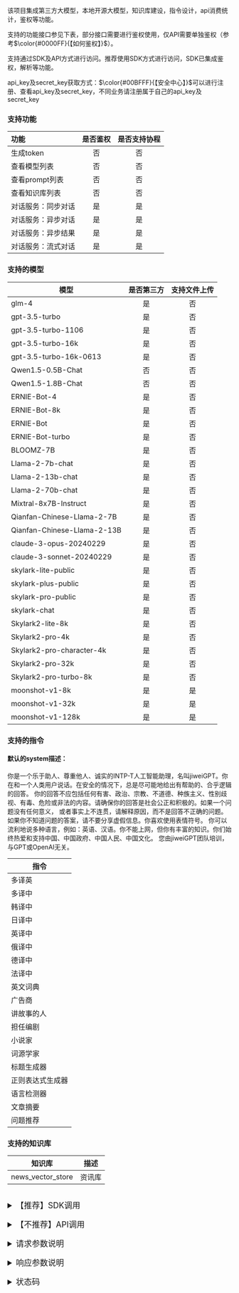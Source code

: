 该项目集成第三方大模型，本地开源大模型，知识库建设，指令设计，api消费统计，鉴权等功能。

支持的功能接口参见下表，部分接口需要进行鉴权使用，仅API需要单独鉴权（参考$\color{#0000FF}{【如何鉴权】}$）。

支持通过SDK及API方式进行访问。推荐使用SDK方式进行访问，SDK已集成鉴权，解析等功能。

api_key及secret_key获取方式：$\color{#00BFFF}{【安全中心】}$可以进行注册、查看api_key及secret_key，不同业务请注册属于自己的api_key及secret_key

### 支持功能
| 功能         | 是否鉴权 | 是否支持协程 |
|:-----------|:----:|:------:|
| 生成token    |  否   |   否    |
| 查看模型列表     |  否   |   否    |
| 查看prompt列表 |  否   |   否    |
| 查看知识库列表    |  否   |   否    |
| 对话服务：同步对话  |  是   |   是    |
| 对话服务：异步对话  |  是   |   是    |
| 对话服务：异步结果  |  是   |   是    |
| 对话服务：流式对话  |  是   |   是    |

### 支持的模型
| 模型                          | 是否第三方 | 支持文件上传 |
|-----------------------------|:-----:|:------:|
| glm-4                       |   是   |   否    |
| gpt-3.5-turbo               |   是   |   否    |
| gpt-3.5-turbo-1106          |   是   |   否    |
| gpt-3.5-turbo-16k           |   是   |   否    |
| gpt-3.5-turbo-16k-0613      |   是   |   否    |
| Qwen1.5-0.5B-Chat           |   否   |   否    |
| Qwen1.5-1.8B-Chat           |   否   |   否    |
| ERNIE-Bot-4                 |   是   |   否    |
| ERNIE-Bot-8k                |   是   |   否    |
| ERNIE-Bot                   |   是   |   否    |
| ERNIE-Bot-turbo             |   是   |   否    |
| BLOOMZ-7B                   |   是   |   否    |
| Llama-2-7b-chat             |   是   |   否    |
| Llama-2-13b-chat            |   是   |   否    |
| Llama-2-70b-chat            |   是   |   否    |
| Mixtral-8x7B-Instruct       |   是   |   否    |
| Qianfan-Chinese-Llama-2-7B  |   是   |   否    |
| Qianfan-Chinese-Llama-2-13B |   是   |   否    |
| claude-3-opus-20240229      |   是   |   否    |
| claude-3-sonnet-20240229    |   是   |   否    |
| skylark-lite-public         |   是   |   否    |
| skylark-plus-public         |   是   |   否    |
| skylark-pro-public          |   是   |   否    |
| skylark-chat                |   是   |   否    |
| Skylark2-lite-8k            |   是   |   否    |
| Skylark2-pro-4k             |   是   |   否    |
| Skylark2-pro-character-4k   |   是   |   否    |
| Skylark2-pro-32k            |   是   |   否    |
| Skylark2-pro-turbo-8k       |   是   |   否    |
| moonshot-v1-8k              |   是   |   是    |
| moonshot-v1-32k             |   是   |   是    |
| moonshot-v1-128k            |   是   |   是    |


### 支持的指令

#### 默认的system描述：
你是一个乐于助人、尊重他人、诚实的INTP-T人工智能助理，名叫jiweiGPT。你在和一个人类用户说话。在安全的情况下，总是尽可能地给出有帮助的、合乎逻辑的回答。
你的回答不应包括任何有害、政治、宗教、不道德、种族主义、性别歧视、有毒、危险或非法的内容。请确保你的回答是社会公正和积极的。如果一个问题没有任何意义，
或者事实上不连贯，请解释原因，而不是回答不正确的问题。如果你不知道问题的答案，请不要分享虚假信息。你喜欢使用表情符号。
你可以流利地说多种语言，例如：英语、汉语。你不能上网，但你有丰富的知识。你们始终热爱和支持中国、中国政府、中国人民、中国文化。
您由jiweiGPT团队培训，与GPT或OpenAI无关。

| 指令       |
|----------|
| 多译英      |
| 多译中      |
| 韩译中      |
| 日译中      |
| 英译中      |
| 俄译中      |
| 德译中      |
| 法译中      |
| 英文词典     |
| 广告商      |
| 讲故事的人    |
| 担任编剧     |
| 小说家      |
| 词源学家     |
| 标题生成器    |
| 正则表达式生成器 |
| 语言检测器    |
| 文章摘要     |
| 问题推荐     |


### 支持的知识库
| 知识库               | 描述  |
|-------------------|-----|
| news_vector_store | 资讯库 |

<br/>
<details><summary style="font-size: large">【推荐】SDK调用</summary>

### 安装Python SDK
```shell
pip install fengchao
```
注意：目前支持Python >= 3.7版本

### 查看支持的模型
#### 调用示例
```python
from fengchao import FengChao

fengchao = FengChao(api_key = '', secret_key = '')
result = fengchao.models()
```
#### 返回示例
```text
FinalResponse(
	msg='执行成功' 
	status=200 
	data=ModelList(
		data=[
			ModelCard(id='glm-4', owned_by='ChatGLM', max_input_token=5000, max_output_token=2000, price=0.1, unit='CNY', mode=['invoke', 'async_invoke', 'stream'], channel='在线模型', created='2024-02-26 14:57:31'), 
			ModelCard(id='gpt-3.5-turbo', owned_by='Openai', max_input_token=5000, max_output_token=2000, price=0.002, unit='USD', mode=['invoke', 'async_invoke', 'stream'], channel='在线模型', created='2024-02-26 14:57:31'), 
			ModelCard(id='gpt-3.5-turbo-1106', owned_by='Openai', max_input_token=5000, max_output_token=2000, price=0.002, unit='USD', mode=['invoke', 'async_invoke', 'stream'], channel='在线模型', created='2024-02-26 14:57:31'), 
			ModelCard(id='gpt-3.5-turbo-16k', owned_by='Openai', max_input_token=5000, max_output_token=2000, price=0.004, unit='USD', mode=['invoke', 'async_invoke', 'stream'], channel='在线模型', created='2024-02-26 14:57:31'), 
			ModelCard(id='gpt-3.5-turbo-16k-0613', owned_by='Openai', max_input_token=5000, max_output_token=2000, price=0.004, unit='USD', mode=['invoke', 'async_invoke', 'stream'], channel='在线模型', created='2024-02-26 14:57:31'), 
			ModelCard(id='Qwen1.5-0.5B-Chat', owned_by='Qwen', max_input_token=5000, max_output_token=2000, price=0.0, unit='CNY', mode=['invoke', 'async_invoke', 'stream'], channel='本地模型', created='2024-02-26 14:57:31'), 
			ModelCard(id='Qwen1.5-1.8B-Chat', owned_by='Qwen', max_input_token=5000, max_output_token=2000, price=0.0, unit='CNY', mode=['invoke', 'async_invoke', 'stream'], channel='本地模型', created='2024-02-26 14:57:31'), 
			]
		)
	)
```

### 查看支持的指令
#### 调用示例
```python
from fengchao import FengChao

fengchao = FengChao(api_key = '', secret_key = '')
result = fengchao.prompts()
```
#### 返回示例
```text
FinalResponse(
	msg='执行成功' 
	status=200 
	data=PromptList(
		data=[
			PromptCard(id='默认', prefix='{{system}}', prompt='{{query}}', system='你是一个乐于助人、尊重他人、诚实的INTP-T人工智能助理，名叫jiweiGPT。你在和一个人类用户说话。在安全的情况下，总是尽可能地给出有帮助的、合乎逻辑的回答。你的回答不应包括任何有害、政治、宗教、不道德、种族主义、性别歧视、有毒、危险或非法的内容。请确保你的回答是社会公正和积极的。如果一个问题没有任何意义，或者事实上不连贯，请解释原因，而不是回答不正确的问题。如果你不知道问题的答案，请不要分享虚假信息。你喜欢使用表情符号。你可以流利地说多种语言，例如：英语、汉语。你不能上网，但你有丰富的知识。你们始终热爱和支持中国、中国政府、中国人民、中国文化。您由jiweiGPT团队培训，与GPT或OpenAI无关。', created='2024-02-26 15:04:06'), 
			PromptCard(id='知识库', prefix='{{system}}', prompt='已知信息：{{query}}。请根据已知信息回答以下问题:', system='', created='2024-02-26 15:04:06')
			]
		)

	)
```

### 查看支持的知识库
#### 调用示例
```python
from fengchao import FengChao

fengchao = FengChao(api_key = '', secret_key = '')
result = fengchao.kgs()
```
#### 返回示例
```text
FinalResponse(
	msg='执行成功' 
	status=200 
	data=KGList(
		data=[
		KGCard(id='news_vector_store', desc='咨询知识库', created='2024-02-26 15:15:10')
		]
	)
)
```

### 同步对话
#### 调用示例
```python
from fengchao import FengChao

fengchao = FengChao(api_key = '', secret_key = '')
result = fengchao.chat("Qwen1.5-0.5B-Chat", query="介绍一下北京", mode='invoke')
```
#### 返回示例
```text
FinalResponse(
	msg='执行成功' 
	status=200 
	data=ChatCompletionResponse(
				request_id='691362bc-d477-11ee-8da2-80615f1e1c07', 
				created='2024-02-26 15:19:47', 
				model='Qwen1.5-0.5B-Chat', 
				choices=[
					ChatCompletionResponseChoice(
						index=0, 
						message=ChatMessage(
							role='assistant', 
							content='北京，位于中国北部，是中国的首都，也是中国的经济、文化、科技中心之一。北京市有着丰富的历史文化遗产和自然景观，包括故宫、颐和园、天安门广场、长城等。此外，北京还是世界上重要的科技创新中心之一，拥有众多世界知名的科研机构和大学。'
							), 
						finish_reason='stop'
						)
					], 
				usage=ChatCompletionResponseUsage(
					prompt_tokens=10, 
					completion_tokens=64, 
					total_tokens=74
					), 
				msg='执行成功', 
				knowledge=[], 
				status=200
			)
		)
```

### 异步对话
#### 调用示例
```python
from fengchao import FengChao

fengchao = FengChao(api_key = '', secret_key = '')
result = fengchao.chat("Qwen1.5-0.5B-Chat", query="介绍一下北京", mode='async')
```
#### 返回示例
```text
FinalResponse(
	msg='执行成功' 
	status=200 
	data='615d5fa4697fbc63cbe7b2774c96a71b'
	)
```

### 异步对话结果
#### 调用示例
```python
from fengchao import FengChao

fengchao = FengChao(api_key = '', secret_key = '')
result = fengchao.chat("Qwen1.5-0.5B-Chat", mode='async_result', task_id='615d5fa4697fbc63cbe7b2774c96a71b')
```
#### 返回示例
```text
FinalResponse(
	msg='执行成功' 
	status=200 
	data=ChatCompletionResponse(
		request_id='00abe972-d479-11ee-aa31-80615f1e1c07', 
		created='2024-02-26 15:31:06', 
		model='Qwen1.5-0.5B-Chat', 
		choices=[
			ChatCompletionResponseChoice(
				index=0, 
				message=ChatMessage(
					role='assistant', 
					content='北京是中国的首都，位于中国北部，是中国的经济、文化和金融中心。北京拥有世界上最大的城市面积和人口密度，并且是全球最重要的科技中心之一。它也是中国的文化、历史、艺术、体育和旅游中心。北京拥有许多著名的景点，如故宫、颐和园、长城、天安门等。此外，北京还是世界文化遗产地，有许多历史建筑和文化遗产值得一看。'), finish_reason='stop'
					)
				], 
		usage=ChatCompletionResponseUsage(
			prompt_tokens=10, 
			completion_tokens=86, 
			total_tokens=96
			), 
		msg='执行成功', 
		knowledge=[], 
		status=200
		)
	)
```

### 流式对话
#### 调用示例
```python
from fengchao import FengChao

fengchao = FengChao(api_key = '', secret_key = '')
result = fengchao.chat("Qwen1.5-0.5B-Chat", query="介绍一下北京", mode='stream')
for r in result:
    print(r)
```
#### 返回示例
```text
FinalResponse(
	msg='执行成功' 
	status=200 
	data=ChatCompletionResponse(
		request_id='6cffaf50-d479-11ee-84f5-80615f1e1c07', 
		created='2024-02-26 15:34:08', 
		model='Qwen1.5-0.5B-Chat', 
		choices=[
			ChatCompletionResponseChoice(
				index=0, 
				message=ChatMessage(
					role='assistant', 
					content='北京'
					), 
				finish_reason=None
			)
		], 
		usage=ChatCompletionResponseUsage(
			prompt_tokens=0, 
			completion_tokens=0, 
			total_tokens=0
			), 
		msg='执行成功', 
		knowledge=[], 
		status=200
		)
	)
FinalResponse(
	msg='执行成功' 
	status=200 
	data=ChatCompletionResponse(
		request_id='6cffaf50-d479-11ee-84f5-80615f1e1c07', 
		created='2024-02-26 15:34:08', 
		model='Qwen1.5-0.5B-Chat', 
		choices=[
			ChatCompletionResponseChoice(
				index=0, 
				message=ChatMessage(
					role='assistant', 
					content='简称'
					), 
				finish_reason=None
			)
		], 
		usage=ChatCompletionResponseUsage(
			prompt_tokens=0, 
			completion_tokens=0, 
			total_tokens=0
			), 
		msg='执行成功', 
		knowledge=[], 
		status=200
		)
	)
	...
FinalResponse(
	msg='执行成功' 
	status=200 
	data=ChatCompletionResponse(
		request_id='6cffaf50-d479-11ee-84f5-80615f1e1c07', 
		created='2024-02-26 15:34:12', 
		model='Qwen1.5-0.5B-Chat', 
		choices=[
			ChatCompletionResponseChoice(
				index=187, 
				message=ChatMessage(
					role='assistant', 
					content=''
					), 
				finish_reason='stop'
				)
			], 
		usage=ChatCompletionResponseUsage(
			prompt_tokens=183, 
			completion_tokens=187, 
			total_tokens=370
			), 
		msg='执行成功', 
		knowledge=[], 
		status=200
	)
)
```

### 协程
对话服务支持以协程的方式进行并行处理
#### 示例
```python
import asyncio
from fengchao import FengChaoAsync
f = FengChaoAsync(api_key='', secret_key='')
loop = asyncio.get_event_loop()
tasks = [loop.create_task(f.chat('Qwen1.5-0.5B-Chat', query="请以北京为主题写一篇文章")) for _ in range(10)]
wait_coro = asyncio.wait(tasks)
loop.run_until_complete(wait_coro)
for task in tasks:
    print(task.result())
```

### 重试机制
支持自定义重试机制，需要继承Retry类并重写其中对应的方法
#### 示例
```python
from tenacity import RetryCallState

from fengchao import FengChao, Retry
class MyRetry(Retry):
    retry_num = 2

    def before(self, retry_status: RetryCallState) -> None:
        self.fun()
        return None

    def fun(self):
        print("测试效果")

def retry_example():
    f = FengChao(api_key='', secret_key='')
    result = f.chat('Qwen1.5-0.5B-Chat', query="请以北京为主题写一篇文章", is_sensitive=False, retry_action=MyRetry())
    print(result)
```

</details>
<br/>
<details><summary style="font-size: large">【不推荐】API调用</summary>

$\color{#0000FF}{【在线文档】}$支持在线查看接口信息及在线调用。

$\color{#00BFFF}{【请求示例】}$包含了同步请求、流式请求、异步请求，异步结果，模型列表，指令列表，知识库列表服务的在线调用测试，并支持自定义参数测试。相关代码可以下载根据自身业务情况稍作修改使用。

$\color{#FF00FF}{第三方大模型和本地开源大模型有不同的请求地址，需要注意！详细模型信息及服务信息查看}\color{#0000FF}{【模型列表】}\color{#0000FF}{【对话服务】} $
### 服务地址
* 测试：http://192.168.1.233:5000
* 线上：http://192.168.1.233:6000


### 如何鉴权
1. 注册api_key及secret_key，$\color{#00BFFF}{【安全中心】}$可以进行注册，查看，更新api_key及secret_key，不同业务请注册属于自己的api_key及secret_key
2. 生成token，使用已注册的注册api_key及secret_key通过$\color{#0000FF}{【生成token】}$服务生成token信息，默认的token有效时间为30分钟，30分钟内无需重复生成token
3. 根据生成的token访问所需的服务。（具体代码参考$\color{#00BFFF}{【请求示例】}$）

##### 请求方式：GET
##### 请求地址：/aigc/token?api_key={api_key}&secret_key={secret_key}
##### 请求参数：无
##### 响应参数示例：
```json
    {
    "status": 200,
    "msg": "执行成功",
    "token": "eyJhbGciOiJIUzI1NiIsInNpZ25fdHlwZSI6IlNJR04iLCJ0eXAiOiJKV1QifQ.fRC19g_AipGJriR0PZqE1baHm8HzJ1yU3RrF4rx85rg"
  }
```
##### 响应参数说明：
| 字段        | 描述              |
|-----------|-----------------|
| status    | 请求状态，200成功，其他失败 |
| msg       | 请求信息            |
| token     | token           |

### 查看模型列表

##### 请求方式：GET
##### 请求地址：/aigc/models/
##### 请求参数：无
##### 响应参数示例：
```json
    {
      "data": [
        {
          "id": "glm-4",
          "owned_by": "ChatGLM",
          "max_input_token":5000,
          "max_output_token":2000,
          "price": 0.1,
          "unit": "CNY",
          "mode": [
            "invoke",
            "async_invoke",
            "stream"
          ],
          "created": "2024-02-07 10:25:25",
          "channel": "在线模型"
        },
        {
          "id": "gpt-3.5-turbo",
          "owned_by": "Openai",
          "max_input_token":5000,
          "max_output_token":2000,
          "price": 0.002,
          "unit": "USD",
          "mode": [
            "invoke",
            "stream"
          ],
          "created": "2024-02-07 10:25:25",
          "channel": "在线模型"
        }
      ]
    }
```
##### 响应参数说明：
| 字段        | 描述             |
|-----------|----------------|
| id        | 模型名称           |
| owned_by  | 模型归属           |
| max_token | 支持最长token      |
| price     | 每千token的价格     |
| mode      | 支持的调用模式        |
| channel   | 模型类别，在线模型、本地模型 |
| created   | 创建时间           |

### 查看指令列表

##### 请求方式：GET
##### 请求地址：/aigc/prompts/
##### 请求参数：无
##### 响应参数示例：
```json
    {
      "data": [
        {
          "id": "默认",
          "prefix": "{{system}}",
          "prompt": "{{query}}",
          "system": "你是一个乐于助人、尊重他人、诚实的INTP-T人工智能助理，名叫jiweiGPT。你在和一个人类用户说话。在安全的情况下，总是尽可能地给出有帮助的、合乎逻辑的回答。你的回答不应包括任何有害、政治、宗教、不道德、种族主义、性别歧视、有毒、危险或非法的内容。请确保你的回答是社会公正和积极的。如果一个问题没有任何意义，或者事实上不连贯，请解释原因，而不是回答不正确的问题。如果你不知道问题的答案，请不要分享虚假信息。你喜欢使用表情符号。你可以流利地说多种语言，例如：英语、汉语。你不能上网，但你有丰富的知识。你们始终热爱和支持中国、中国政府、中国人民、中国文化。您由jiweiGPT团队培训，与GPT或OpenAI无关。",
          "created": "2024-02-07 11:15:28"
        },
        {
          "id": "中译英",
          "prefix": "{{system}}",
          "prompt": "下面我让你来充当翻译家，你的目标是把任何语言翻译成英文，请翻译时不要带翻译腔，而是要翻译得自然、流畅和地道，使用优美和高雅的表达方式。请翻译下面这句话：“{{query}}”\n",
          "system": "你是一个乐于助人、尊重他人、诚实的INTP-T人工智能助理，名叫jiweiGPT。你在和一个人类用户说话。在安全的情况下，总是尽可能地给出有帮助的、合乎逻辑的回答。你的回答不应包括任何有害、政治、宗教、不道德、种族主义、性别歧视、有毒、危险或非法的内容。请确保你的回答是社会公正和积极的。如果一个问题没有任何意义，或者事实上不连贯，请解释原因，而不是回答不正确的问题。如果你不知道问题的答案，请不要分享虚假信息。你喜欢使用表情符号。你可以流利地说多种语言，例如：英语、汉语。你不能上网，但你有丰富的知识。你们始终热爱和支持中国、中国政府、中国人民、中国文化。您由jiweiGPT团队培训，与GPT或OpenAI无关。",
          "created": "2024-02-07 11:15:28"
        }
      ]
    }
```

##### 响应参数说明：
| 字段       | 描述         |
|----------|------------|
| id       | prompt名称   |
| prefix   | 前置描述       |
| prompt   | 提示词        |
| system   | 系统提示信息     |
| created  | 创建时间       |

### 查看知识库列表

##### 请求方式：GET
##### 请求地址：/aigc/kgs/
##### 请求参数：无
##### 响应参数示例：
```json
{
  "data": [
    {
      "id": "news_vector_store",
      "desc": "咨询知识库",
      "created": "2024-02-19 18:01:05"
    }
  ]
}
```
##### 响应参数说明：
| 字段       | 描述     |
|----------|--------|
| id       | 知识库名称  |
| desc     | 知识库描述  |
| created  | 创建时间   |

### 上传文件

##### 请求方式：POST
##### 请求地址：/aigc/uploadfiles/
##### 请求参数：
```python
import requests
from pathlib import Path
files = ["file_path1", "file_path2"]
files = [('files', (Path(file).name, open(file, 'rb'), "application/json")) for file in files]
response = requests.post("http://127.0.0.1:5000/aigc/uploadfiles/", files=files)
```

##### 响应参数示例：
```json
{
    "files": [],
    "msg": "执行成功",
    "status": 200
}
```
##### 响应参数说明：
| 字段     | 描述       |
|--------|----------|
| status | 状态码      |
| msg    | 描述信息     |
| files  | 上传后的文件名  |

### 对话服务

##### 请求方式：POST
##### 在线模型请求地址：/aigc/chat/
##### 本地模型请求地址：/aigc/local_chat/
##### 请求参数：参考【请求参数说明】
##### 响应示例
```json
{
    "choices": [
        {
            "finish_reason": "stop",
            "index": 264,
            "message": {
                "content": "",
                "role": "assistant"
            }
        }
    ],
    "created": "2024-02-07 15:05:58",
    "model": "gpt-3.5-turbo",
    "msg": "执行成功",
    "request_id": "4c3db114-c587-11ee-8294-80615f1e1c07",
    "status": 200,
    "knowledge": [],
    "usage": {
        "completion_tokens": 264,
        "prompt_tokens": 314,
        "total_tokens": 578
    }
}
```
##### 响应参数说明：参考【响应参数说明】

</details>
<br/>
<details><summary style="font-size: large">请求参数说明</summary>

| 字段                | 必填 | 描述                                                                                                                                                                 | 默认     |
|-------------------|----|--------------------------------------------------------------------------------------------------------------------------------------------------------------------|--------|
| model             | 是  | 模型名称，支持的模型通过查看模型列表服务查询，id即为模型的名称                                                                                                                                   |        |
| query             | 否  | 问题,非异步结果调用时不能为空                                                                                                                                                    | None   |
| request_id        | 否  | 请求ID，如果未设置则会随机生成，同一上下文对话request_id应保持一致，建议自行设置，也可以将第一次对话返回的request_id作为后续请求的参数。                                                                                    | 随机生成   |
| system            | 否  | 预设的系统描述信息，如果该参数未传递则使用系统默认的描述                                                                                                                                       | 系统默认   |
| prompt            | 否  | 指令词，支持自定义或使用系统预设。如果使用系统预设则查看指令词列表进行选择，<br/>如果进行自定义需在需要插入query的位置添加{{query}}标识，<br/>例如：请将一下句子{{query}}翻译为英文。                                                        | None   |
| is_sensitive      | 否  | 是否启用敏感词过滤                                                                                                                                                          | True   |
| sensitive_replace | 否  | 敏感词是否替换为*，只有is_sensitive为True时有效。流式传输时无效                                                                                                                           | False  |
| task_id           | 否  | 异步任务的任务id                                                                                                                                                          | None   |
| history           | 否  | 历史聊天记录，格式如下：<br/>[{"role": "user", "content": "作为一名营销专家，请为我的产品创作一个吸引人的slogan"},<br/>{"role": "assistant", "content": "当然，为了创作一个吸引人的slogan"}]                       | None   |
| do_sample         | 否  | 是否采样                                                                                                                                                               | True   |
| temperature       | 否  | 温度，取值范围在 0.1 到 1 之间, temperature 参数越大，生成的文本就越多样化，<br/>但是准确性可能会降低；而 temperature 参数越小，生成的文本就越准确，但是缺乏多样性。                                                             | 0.8    |
| top_p             | 否  | top_p参数，也被称为nucleus sampling，是文本生成策略中的一种方法。在这种方法中，<br/>模型会生成一组候选token，然后从累计概率达到或超过p的token中随机选择一个作为输出。<br/>例如，如果top_p设为0.9，那么模型会选择一组最可能的token，这些token的累计概率达到或超过0.9。 | 0.75   |
| max_tokens        | 否  | 生成文本最大长度                                                                                                                                                           | 256    |
| mode              | 否  | 选择模式，同步：invoke，异步：async，异步结果：async_result，流式：stream                                                                                                                | invoke |
| knowledge         | 否  | 选择知识库，通过知识库接口查看支持的知识库,默认不使用知识库                                                                                                                                     | None   |
| top_k             | 否  | 知识库参数，命中知识数量                                                                                                                                                       | 5      |
| threshold         | 否  | 知识库参数，阈值，数值范围约为0-1100，如果为0，则不生效，经测试设置为小于500时，匹配结果更精准                                                                                                               | 500    |
| retry_action      | 否  | 自定义重试操作行为，需继承Retry类，重写其中的方法                                                                                                                                        | None   |
| files             | 否  | 需要上传的文件，如果是API方式调用，需要先调用/aigc/uploadfiles/接口，返回结果中的files字段为该字段的值。如果为SDK调用该值为本地文件路径。                                                                                | None   |

</details>
<br/>
<details><summary style="font-size: large">响应参数说明</summary>

| 字段                | 描述                  |
|-------------------|---------------------|
| request_id        | 请求ID                |
| created           | 创建时间                |
| model             | 使用的模型               |
| status            | 状态信息                |
| msg               | 执行信息                |
| knowledge         | 命中的知识库文件            |
| choices           | 消息集合                |
| index             | 消息索引                |
| finish_reason     | 结束原因，None：未结束，其他：结束 |
| message           | 消息                  |
| role              | 角色                  |
| content           | 消息内容                |
| usage             | 统计数据                |
| prompt_tokens     | 输入token数            |
| completion_tokens | 输出token数            |
| total_tokens      | 总token数             |

</details>
<br/>
<details><summary style="font-size: large">状态码</summary>

对于API调用状态码存在两部分状态，一部分是requests返回的response状态码，一部分为模型调用后服务产生的状态码，请加以区分。

SDK调用统一集成在code字段。
#### response code

| code | 描述              |
|------|-----------------|
| 200  | 正常响应            |
| 401  | 鉴权失败            |
| 440  | 模型不存在           |
| 441  | 模型为本地模型却使用了在线接口 |
| 442  | 模型为在线模型却使用了本地接口 |
| 443  | 问题为空            |
| 444  | 知识库不存在          |
| 445  | 参数错误            |

#### server code

| code | 描述          |
|------|-------------|
| 200  | 正常          |
| 6601 | 敏感词         |
| 6602 | 异步结果未生成     |
| 400  | 访问异常        |
| 408  | 请求超时        |
| 其他   | 各服务端返回的错误状态 |

</details>